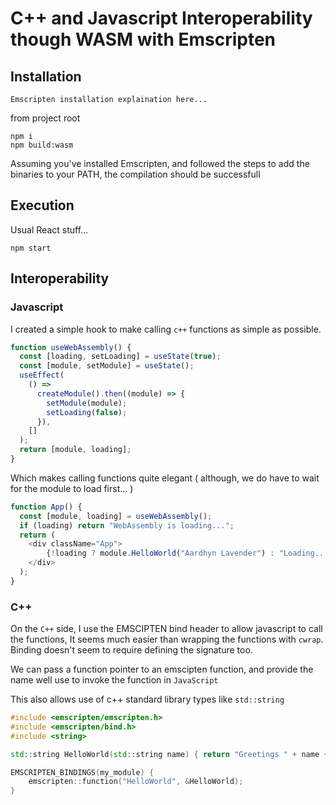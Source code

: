 # C++ and Javascript Interoperability though WASM with Emscripten

## Installation

```plaintext
Emscripten installation explaination here...
```

from project root

```shell
npm i
npm build:wasm
```

Assuming you've installed Emscripten, and followed the steps to add the binaries to your PATH, the compilation should be successfull

## Execution

Usual React stuff...

```
npm start
```

## Interoperability

### Javascript

I created a simple hook to make calling `c++` functions as simple as possible.

```js
function useWebAssembly() {
  const [loading, setLoading] = useState(true);
  const [module, setModule] = useState();
  useEffect(
    () =>
      createModule().then((module) => {
        setModule(module);
        setLoading(false);
      }),
    []
  );
  return [module, loading];
}
```

Which makes calling functions quite elegant ( although, we do have to wait for the module to load first... )

```js
function App() {
  const [module, loading] = useWebAssembly();
  if (loading) return "WebAssembly is loading...";
  return (
    <div className="App">
        {!loading ? module.HelloWorld("Aardhyn Lavender") : "Loading..."}
    </div>
  );
}
```

### C++

On the `C++` side, I use the EMSCIPTEN bind header to allow javascript to call the functions, It seems much easier than wrapping the functions with `cwrap`. Binding doesn't seem to require defining the signature too.

We can pass a function pointer to an emscipten function, and provide the name well use to invoke the function in `JavaScript`

This also allows use of c++ standard library types like `std::string`

```c++
#include <emscripten/emscripten.h>
#include <emscripten/bind.h>
#include <string>

std::string HelloWorld(std::string name) { return "Greetings " + name + "!"; }

EMSCRIPTEN_BINDINGS(my_module) {
    emscripten::function("HelloWorld", &HelloWorld);
}
```
